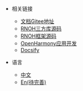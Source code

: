 <!-- _navbar.md -->

* 相关链接
  * [文档Gitee地址](https://gitee.com/librarycodes/docsify-plus)
  * [RNOH三方库源码](https://github.com/orgs/react-native-oh-library/repositories)
  * [RNOH框架源码](https://github.com/react-native-openharmony/rnoh)
  * [OpenHarmony应用开发](https://docs.openharmony.cn/pages/v4.0/zh-cn/application-dev/application-dev-guide.md/)
  * [Docsify](https://docsify.js.org/#/)
  

* 语言
  * [中文](/zh-cn/)
  * [En(待完善)](/zh-en/)

	